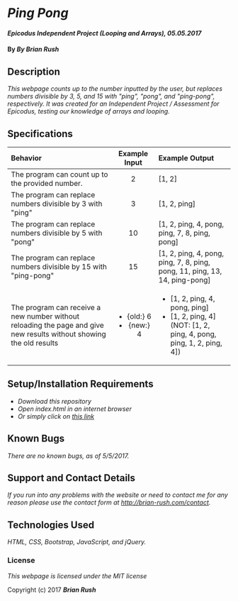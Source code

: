 # _Ping Pong_

#### _Epicodus Independent Project (Looping and Arrays), 05.05.2017_

#### By _**By Brian Rush**_

## Description

_This webpage counts up to the number inputted by the user, but replaces numbers divisible by 3, 5, and 15 with "ping", "pong", and "ping-pong", respectively. It was created for an Independent Project / Assessment for Epicodus, testing our knowledge of arrays and looping._

## Specifications

Behavior | Example Input | Example Output
:--- | :---: | :---
The program can count up to the provided number. | 2 | [1, 2]
The program can replace numbers divisible by 3 with "ping" | 3 | [1, 2, ping]
The program can replace numbers divisible by 5 with "pong" | 10 | [1, 2, ping, 4, pong, ping, 7, 8, ping, pong]
The program can replace numbers divisible by 15 with "ping-pong" | 15 | [1, 2, ping, 4, pong, ping, 7, 8, ping, pong, 11, ping, 13, 14, ping-pong]
The program can receive a new number without reloading the page and give new results without showing the old results | <ul><li>{old:} 6</li><li>{new:} 4</li></ul> | <ul><li>[1, 2, ping, 4, pong, ping]</li><li>[1, 2, ping, 4] (NOT: [1, 2, ping, 4, pong, ping, 1, 2, ping, 4])</li></ul>


## Setup/Installation Requirements

* _Download this repository_
* _Open index.html in an internet browser_
* _Or simply click on [this link](http://Brian-Rush.github.io/ping-pong)_

## Known Bugs

_There are no known bugs, as of 5/5/2017._

## Support and Contact Details

_If you run into any problems with the website or need to contact me for any reason please use the contact form at http://brian-rush.com/contact._

## Technologies Used

_HTML, CSS, Bootstrap, JavaScript, and jQuery._

### License

*This webpage is licensed under the MIT license*

Copyright (c) 2017 **_Brian Rush_**
